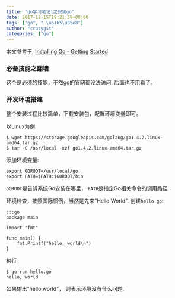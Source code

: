 ```yaml
---
title: "go学习笔记1之安装go"
date: 2017-12-15T19:21:59+08:00
tags: ["go", " \u5165\u95e8"]
author: "crazygit"
categories: ["go"]
---
```


本文参考于:
[Installing Go - Getting Started](https://golang.org/doc/install)


### 必备技能之翻墙

这个是必须的技能，不然go的官网都没法访问, 后面也不用看了。

### 开发环境搭建

整个安装过程比较简单，下载安装包，配置环境变量即可。

以Linux为例.

    $ wget https://storage.googleapis.com/golang/go1.4.2.linux-amd64.tar.gz
    $ tar -C /usr/local -xzf go1.4.2.linux-amd64.tar.gz

添加环境变量:

    export GOROOT=/usr/local/go
    export PATH=$PATH:$GOROOT/bin

`GOROOT`是告诉系统Go安装在哪里，
`PATH`是指定Go相关命令的调用路径.

环境检查，按照国际惯例，当然是先来"Hello World". 创建`hello.go`:

    :::go
    package main

    import "fmt"

    func main() {
        fmt.Printf("hello, world\n")
    }

执行

    $ go run hello.go
    hello, world

如果输出"hello,world"， 则表示环境没有什么问题.